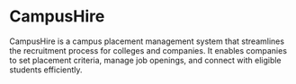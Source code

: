 # CampusHire
CampusHire is a campus placement management system that streamlines the recruitment process for colleges and companies. It enables companies to set placement criteria, manage job openings, and connect with eligible students efficiently.
